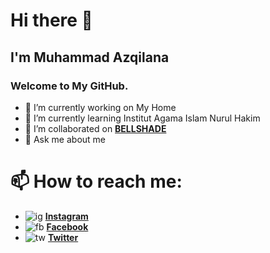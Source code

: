# Hi there 👋

## **I'm Muhammad Azqilana** 
### Welcome to My GitHub.

- 🔭 I’m currently working on   My Home 
- 🌱 I’m currently learning Institut Agama Islam Nurul Hakim
- 👯 I’m collaborated on [**BELLSHADE**](https://github.com/bellshade)
- 💬 Ask me about me


# **📫 How to reach me:** 

*  ![ig](https://user-images.githubusercontent.com/27930710/141642997-f8275d41-7287-4577-ac61-b8a0e8e49ea5.png)  [**Instagram**](https://www.instagram.com/azqilana/)
*  ![fb](https://user-images.githubusercontent.com/27930710/141643180-7623c552-d033-4c12-acd7-b7ef50ce5f27.png)  [**Facebook**](https://www.facebook.com/azqilana29/)
*  ![tw](https://user-images.githubusercontent.com/27930710/141643292-59d004f9-c90a-43ea-b457-1c1fd6c9a301.png)  [**Twitter**](https://www.twitter.com/azqilana)
